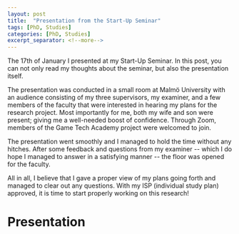 ```yaml
---
layout: post
title:  "Presentation from the Start-Up Seminar"
tags: [PhD, Studies]
categories: [PhD, Studies]
excerpt_separator: <!--more-->
---
```


The 17th of January I presented at my Start-Up Seminar. In this post, you can not only read my thoughts about the seminar, but also the presentation itself.
<!--more-->

The presentation was conducted in a small room at Malmö University with an audience consisting of my three supervisors, my examiner, and a few members of the faculty that were interested in hearing my plans for the research project. Most importantly for me, both my wife and son were present; giving me a well-needed boost of confidence. Through Zoom, members of the Game Tech Academy project were welcomed to join.

The presentation went smoothly and I managed to hold the time without any hitches. After some feedback and questions from my examiner -- which I do hope I managed to answer in a satisfying manner -- the floor was opened for the faculty. 

All in all, I believe that I gave a proper view of my plans going forth and managed to clear out any questions. With my ISP (individual study plan) approved, it is time to start properly working on this research!

# Presentation
<object data="{{ site.url }}{{ site.baseurl }}/assets/pdfs/2024_StartUp.pdf#view=Fit" width="1000" height="1000" type="application/pdf"></object>
